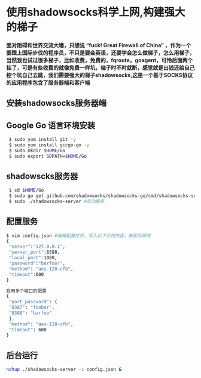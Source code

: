 # 使用shadowsocks科学上网,构建强大的梯子

#### 面对阻碍和世界交流大墙，只想说 “fuck! Great Firewall of China” ，作为一个要跟上国际步伐的程序员，不只是要会英语，还要学会怎么做梯子，怎么用梯子，当然我也试过很多梯子，比如收费，免费的，fqroute，goagent，可怜后面两个挂了，可是有些收费的就像免费一样坑，梯子时不时就断，感觉就是出钱还给自己挖个坑自己去跳，我们需要强大的梯子shadowsocks,这是一个基于SOCKS协议的应用程序包含了服务器端和客户端


## 安装shadowsocks服务器端

## Google Go 语言环境安装
```sh
 $ sudo yum install git -y
 $ sudo yum install gccgo-go -y
 $ sudo mkdir $HOME/Go
 $ sudo export GOPATH=$HOME/Go
```

## shadowscks服务器
```sh
 $ cd $HOME/Go
 $ sudo go get github.com/shadowsocks/shadowsocks-go/cmd/shadowsocks-server
 $ sudo ./shadowsocks-server #启动服务
```

## 配置服务
```sh
$ vim config.json #编辑配置文件，写入以下示例内容，按实际修改
{
 "server":"127.0.0.1",
 "server_port":8388,
 "local_port":1080,
 "password":"barfoo!",
 "method": "aes-128-cfb",
 "timeout":600
}

启用多个端口的配置
{
 "port_password": {
 "8387": "foobar",
 "8388": "barfoo"
 },
 "method": "aes-128-cfb",
 "timeout": 600
}
```


## 后台运行
```sh
nohup ./shadowsocks-server -c config.json &
```
